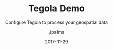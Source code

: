 ---
author: "Jpalms"
date: 2017-11-29
linktitle: Demo
title: Tegola Demo
weight: 10
subtitle: Configure Tegola to process your geospatial data
type: demo
layout: map
menu:
  main: Map
---
